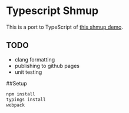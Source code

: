 # Typescript Shmup

This is a port to TypeScript of [this shmup demo](http://www.photonstorm.com/tags/shmup).

## TODO
- clang formatting
- publishing to github pages
- unit testing

##Setup

```sh
npm install
typings install
webpack
```


